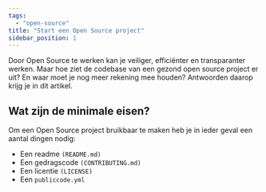 ```yaml
---
tags:
  - "open-source"
title: "Start een Open Source project"
sidebar_position: 1
---
```


Door Open Source te werken kan je veiliger, efficiënter en transparanter werken. Maar hoe ziet de codebase van een gezond open source project er uit? En waar moet je nog meer rekening mee houden? Antwoorden daarop krijg je in dit artikel.

## Wat zijn de minimale eisen?

Om een Open Source project bruikbaar te maken heb je in ieder geval een aantal dingen nodig:

- Een readme `(README.md)`
- Een gedragscode `(CONTRIBUTING.md)`
- Een licentie `(LICENSE)`
- Een `publiccode.yml`
